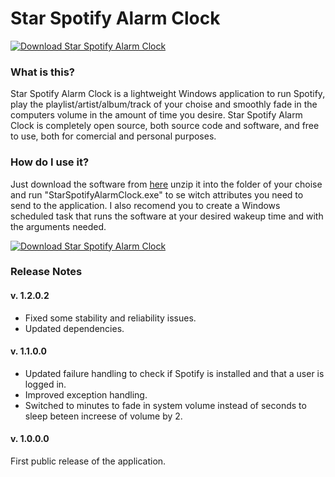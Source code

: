 # Star Spotify Alarm Clock

[![Download Star Spotify Alarm Clock](https://a.fsdn.com/con/app/sf-download-button)](https://sourceforge.net/projects/starspotifyalarmclock/files/latest/download)

### What is this?
Star Spotify Alarm Clock is a lightweight Windows application to run Spotify, play the playlist/artist/album/track of your choise and smoothly fade in the computers volume in the amount of time you desire. Star Spotify Alarm Clock is completely open source, both source code and software, and free to use, both for comercial and personal purposes.

### How do I use it?
[//]: # (https://github.com/stiltet/StarSpotifyAlarmClock/raw/master/Executebles/latest/StarSpotifyAlarmClock.zip)
Just download the software from [here](https://sourceforge.net/projects/starspotifyalarmclock/files/latest/download) unzip it into the folder of your choise and run "StarSpotifyAlarmClock.exe" to se witch attributes you need to send to the application.
I also recomend you to create a Windows scheduled task that runs the software at your desired wakeup time and with the arguments needed.

[![Download Star Spotify Alarm Clock](https://img.shields.io/sourceforge/dt/starspotifyalarmclock.svg)](https://sourceforge.net/projects/starspotifyalarmclock/files/latest/download)

### Release Notes

#### v. 1.2.0.2

* Fixed some stability and reliability issues. 
* Updated dependencies.

#### v. 1.1.0.0

* Updated failure handling to check if Spotify is installed and that a user is logged in.
* Improved exception handling. 
* Switched to minutes to fade in system volume instead of seconds to sleep beteen increese of volume by 2. 

#### v. 1.0.0.0

First public release of the application.